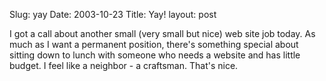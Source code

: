 Slug: yay
Date: 2003-10-23
Title: Yay!
layout: post

I got a call about another small (very small but nice) web site job today. As much as I want a permanent position, there&#39;s something special about sitting down to lunch with someone who needs a website and has little budget. I feel like a neighbor - a craftsman. That&#39;s nice.
